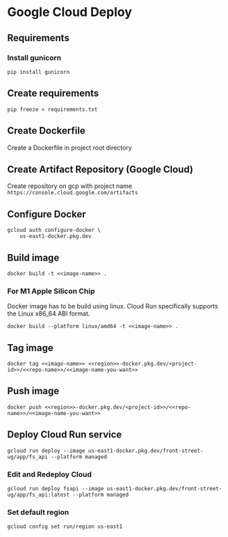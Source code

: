 # Google Cloud Deploy

## Requirements

### Install gunicorn

`pip install gunicorn`

## Create requirements

`pip freeze > requirements.txt`

## Create Dockerfile

Create a Dockerfile in project root directory

## Create Artifact Repository (Google Cloud)

Create repository on gcp with project name
`https://console.cloud.google.com/artifacts`

## Configure Docker

```
gcloud auth configure-docker \
    us-east1-docker.pkg.dev
```

## Build image

`docker build -t <<image-name>> .`

### For M1 Apple Silicon Chip

Docker image has to be build using linux. Cloud Run specifically supports the Linux x86_64 ABI format.

`docker build --platform linux/amd64 -t <<image-name>> .`

## Tag image

`docker tag <<image-name>> <<region>>-docker.pkg.dev/<project-id>>/<<repo-name>>/<<image-name-you-want>>`

## Push image

`docker push <<region>>-docker.pkg.dev/<project-id>>/<<repo-name>>/<<image-name-you-want>>`

## Deploy Cloud Run service

`gcloud run deploy --image us-east1-docker.pkg.dev/front-street-ug/app/fs_api --platform managed`

### Edit and Redeploy Cloud

`gcloud run deploy fsapi --image us-east1-docker.pkg.dev/front-street-ug/app/fs_api:latest --platform managed`

### Set default region

`gcloud config set run/region us-east1`

